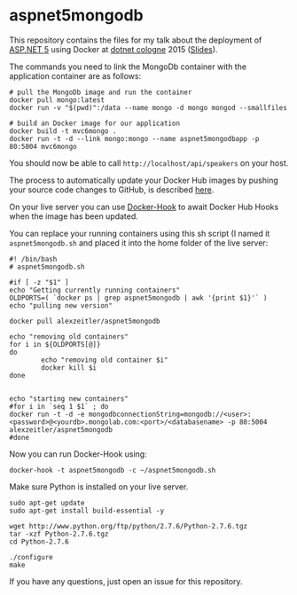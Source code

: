# aspnet5mongodb

This repository contains the files for my talk about the deployment of [ASP.NET 5](https://github.com/aspnet/home) using Docker at [dotnet cologne](http://dotnet-cologne.de/) 2015 ([Slides](http://slides.com/alexzeitler/deck/live#/)).

The commands you need to link the MongoDb container with the application container are as follows:

```
# pull the MongoDb image and run the container
docker pull mongo:latest
docker run -v "$(pwd)":/data --name mongo -d mongo mongod --smallfiles
```

``` 
# build an Docker image for our application
docker build -t mvc6mongo .
docker run -t -d --link mongo:mongo --name aspnet5mongodbapp -p 80:5004 mvc6mongo
```

You should now be able to call ```http://localhost/api/speakers``` on your host.

The process to automatically update your Docker Hub images by pushing your source code changes to GitHub, is described [here](https://docs.docker.com/docker-hub/builds/).

On your live server you can use [Docker-Hook](https://github.com/schickling/docker-hook) to await Docker Hub Hooks when the image has been updated.

You can replace your running containers using this sh script (I named it ```aspnet5mongodb.sh``` and placed it into the home folder of the live server:

```
#! /bin/bash
# aspnet5mongodb.sh

#if [ -z "$1" ]
echo "Getting currently running containers"
OLDPORTS=( `docker ps | grep aspnet5mongodb | awk '{print $1}'` )
echo "pulling new version"

docker pull alexzeitler/aspnet5mongodb

echo "removing old containers"
for i in ${OLDPORTS[@]}
do
        echo "removing old container $i"
        docker kill $i
done


echo "starting new containers"
#for i in `seq 1 $1` ; do
docker run -t -d -e mongodbconnectionString=mongodb://<user>:<password>@<yourdb>.mongolab.com:<port>/<databasename> -p 80:5004 alexzeitler/aspnet5mongodb
#done
```

Now you can run Docker-Hook using: 

```docker-hook -t aspnet5mongodb -c ~/aspnet5mongodb.sh```

Make sure Python is installed on your live server.

```
sudo apt-get update
sudo apt-get install build-essential -y

wget http://www.python.org/ftp/python/2.7.6/Python-2.7.6.tgz
tar -xzf Python-2.7.6.tgz  
cd Python-2.7.6

./configure  
make  
```

If you have any questions, just open an issue for this repository.
